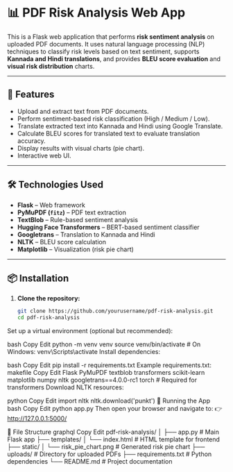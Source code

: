 # 📊 PDF Risk Analysis Web App

This is a Flask web application that performs **risk sentiment analysis** on uploaded PDF documents. It uses natural language processing (NLP) techniques to classify risk levels based on text sentiment, supports **Kannada and Hindi translations**, and provides **BLEU score evaluation** and **visual risk distribution** charts.

---

## 🚀 Features

- Upload and extract text from PDF documents.
- Perform sentiment-based risk classification (High / Medium / Low).
- Translate extracted text into Kannada and Hindi using Google Translate.
- Calculate BLEU scores for translated text to evaluate translation accuracy.
- Display results with visual charts (pie chart).
- Interactive web UI.

---

## 🛠️ Technologies Used

- **Flask** – Web framework
- **PyMuPDF (`fitz`)** – PDF text extraction
- **TextBlob** – Rule-based sentiment analysis
- **Hugging Face Transformers** – BERT-based sentiment classifier
- **Googletrans** – Translation to Kannada and Hindi
- **NLTK** – BLEU score calculation
- **Matplotlib** – Visualization (risk pie chart)

---

## 📦 Installation

1. **Clone the repository:**

   ```bash
   git clone https://github.com/yourusername/pdf-risk-analysis.git
   cd pdf-risk-analysis
Set up a virtual environment (optional but recommended):

bash
Copy
Edit
python -m venv venv
source venv/bin/activate  # On Windows: venv\Scripts\activate
Install dependencies:

bash
Copy
Edit
pip install -r requirements.txt
Example requirements.txt:
makefile
Copy
Edit
Flask
PyMuPDF
textblob
transformers
scikit-learn
matplotlib
numpy
nltk
googletrans==4.0.0-rc1
torch  # Required for transformers
Download NLTK resources:

python
Copy
Edit
import nltk
nltk.download('punkt')
🧪 Running the App
bash
Copy
Edit
python app.py
Then open your browser and navigate to:
👉 http://127.0.0.1:5000/

📂 File Structure
graphql
Copy
Edit
pdf-risk-analysis/
│
├── app.py                   # Main Flask app
├── templates/
│   └── index.html           # HTML template for frontend
├── static/
│   └── risk_pie_chart.png   # Generated risk pie chart
├── uploads/                 # Directory for uploaded PDFs
├── requirements.txt         # Python dependencies
└── README.md                # Project documentation

